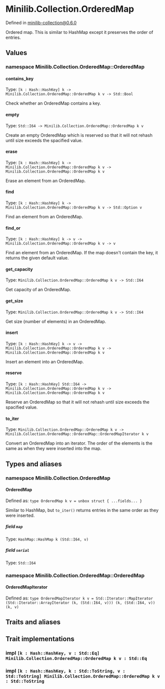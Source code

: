 # Minilib.Collection.OrderedMap

Defined in minilib-collection@0.6.0

Ordered map.
This is similar to HashMap except it preserves the order of entries.

## Values

### namespace Minilib.Collection.OrderedMap::OrderedMap

#### contains_key

Type: `[k : Hash::HashKey] k -> Minilib.Collection.OrderedMap::OrderedMap k v -> Std::Bool`

Check whether an OrderedMap contains a key.

#### empty

Type: `Std::I64 -> Minilib.Collection.OrderedMap::OrderedMap k v`

Create an empty OrderedMap which is reserved so that it will not rehash until size exceeds the spacified value.

#### erase

Type: `[k : Hash::HashKey] k -> Minilib.Collection.OrderedMap::OrderedMap k v -> Minilib.Collection.OrderedMap::OrderedMap k v`

Erase an element from an OrderedMap.

#### find

Type: `[k : Hash::HashKey] k -> Minilib.Collection.OrderedMap::OrderedMap k v -> Std::Option v`

Find an element from an OrderedMap.

#### find_or

Type: `[k : Hash::HashKey] k -> v -> Minilib.Collection.OrderedMap::OrderedMap k v -> v`

Find an element from an OrderedMap. If the map doesn't contain the key, it returns the given default value.

#### get_capacity

Type: `Minilib.Collection.OrderedMap::OrderedMap k v -> Std::I64`

Get capacity of an OrderedMap.

#### get_size

Type: `Minilib.Collection.OrderedMap::OrderedMap k v -> Std::I64`

Get size (number of elements) in an OrderedMap.

#### insert

Type: `[k : Hash::HashKey] k -> v -> Minilib.Collection.OrderedMap::OrderedMap k v -> Minilib.Collection.OrderedMap::OrderedMap k v`

Insert an element into an OrderedMap.

#### reserve

Type: `[k : Hash::HashKey] Std::I64 -> Minilib.Collection.OrderedMap::OrderedMap k v -> Minilib.Collection.OrderedMap::OrderedMap k v`

Reserve an OrderedMap so that it will not rehash until size exceeds the spacified value.

#### to_iter

Type: `Minilib.Collection.OrderedMap::OrderedMap k v -> Minilib.Collection.OrderedMap::OrderedMap::OrderedMapIterator k v`

Convert an OrderedMap into an iterator. The order of the elements is the same as
when they were inserted into the map.

## Types and aliases

### namespace Minilib.Collection.OrderedMap

#### OrderedMap

Defined as: `type OrderedMap k v = unbox struct { ...fields... }`

Similar to HashMap, but `to_iter()` returns entries in the same order as they were inserted.

##### field `map`

Type: `HashMap::HashMap k (Std::I64, v)`

##### field `serial`

Type: `Std::I64`

### namespace Minilib.Collection.OrderedMap::OrderedMap

#### OrderedMapIterator

Defined as: `type OrderedMapIterator k v = Std::Iterator::MapIterator (Std::Iterator::ArrayIterator (k, (Std::I64, v))) (k, (Std::I64, v)) (k, v)`

## Traits and aliases

## Trait implementations

### impl `[k : Hash::HashKey, v : Std::Eq] Minilib.Collection.OrderedMap::OrderedMap k v : Std::Eq`

### impl `[k : Hash::HashKey, k : Std::ToString, v : Std::ToString] Minilib.Collection.OrderedMap::OrderedMap k v : Std::ToString`